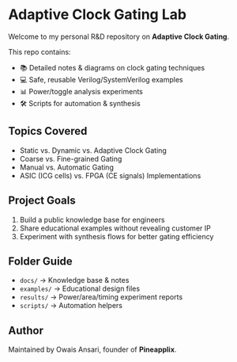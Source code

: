 # Adaptive Clock Gating Lab

Welcome to my personal R&D repository on **Adaptive Clock Gating**.

This repo contains:
- 📚 Detailed notes & diagrams on clock gating techniques
- 💻 Safe, reusable Verilog/SystemVerilog examples
- 📊 Power/toggle analysis experiments
- 🛠 Scripts for automation & synthesis

## Topics Covered
- Static vs. Dynamic vs. Adaptive Clock Gating
- Coarse vs. Fine-grained Gating
- Manual vs. Automatic Gating
- ASIC (ICG cells) vs. FPGA (CE signals) Implementations

## Project Goals
1. Build a public knowledge base for engineers
2. Share educational examples without revealing customer IP
3. Experiment with synthesis flows for better gating efficiency

## Folder Guide
- `docs/` → Knowledge base & notes
- `examples/` → Educational design files
- `results/` → Power/area/timing experiment reports
- `scripts/` → Automation helpers

## Author
Maintained by Owais Ansari, founder of **Pineapplix**.
